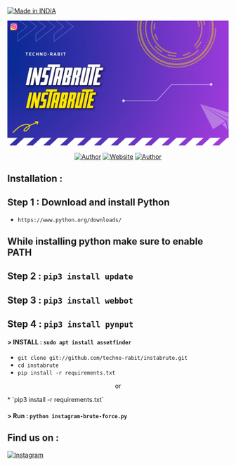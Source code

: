 <p align="left">
<a href="#"><img title="Made in INDIA" src="https://img.shields.io/badge/MADE%20IN-INDIA-green?colorA=green&colorB=orange&style=for-the-badge"></a>
</p>
<p align="center">
<a href="#"><img title="AF Pic" src="AF Pic.png"></a>
</p>
<p align="center">
<a href="https://github.com/techno-rabit"><img title="Author" src="https://img.shields.io/badge/Author-Vishnu-yellow.svg?style=for-the-badge&logo=github"></a>
<a href="http://technorabit.unaux.com/"><img title="Website" src="https://img.shields.io/badge/Website-Techno--rabit-red.svg?style=for-the-badge&logo=sites"></a>
  <a href="https://github.com/aress03"><img title="Author" src="https://img.shields.io/badge/Author-Akshay-green.svg?style=for-the-badge&logo=github"></a>
</p>

## Installation :

## Step 1 : Download and install Python 
* `https://www.python.org/downloads/`
## While installing python make sure to enable PATH 
## Step 2 : `pip3 install update`
## Step 3 : `pip3 install webbot`
## Step 4 : `pip3 install pynput`


#### > INSTALL : `sudo apt install assetfinder`

* `git clone git://github.com/techno-rabit/instabrute.git`
* `cd instabrute`
* `pip install -r requirements.txt`
<p align="center">
   or
</p>
* `pip3 install -r requirements.txt`

#### > Run : `python instagram-brute-force.py`

## Find us on :
[![Instagram](https://img.shields.io/badge/IG-%40__.v.shnu-red?style=for-the-badge&logo=instagram)](https://www.instagram.com/_.v.shnu)

